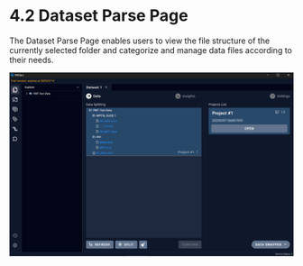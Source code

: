 # 4.2 Dataset Parse Page

The Dataset Parse Page enables users to view the file structure of the currently selected folder and categorize and manage data files according to their needs.

![Image_18](../../images/image_18.png)

